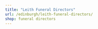 ```yaml
---
title: "Leith Funeral Directors"
url: /edinburgh/leith-funeral-directors/
shop: funeral directors
---
```

